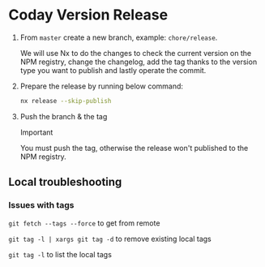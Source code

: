 # Coday Version Release

1. From `master` create a new branch, example: `chore/release`.

    We will use Nx to do the changes to check the current version on the NPM registry, change the changelog, add the tag thanks to the version type you want to publish and lastly operate the commit.


2. Prepare the release by running below command:
    ```bash
    nx release --skip-publish
    ```
3. Push the branch & the tag

    > [!IMPORTANT]
    > You must push the tag, otherwise the release won't published to the NPM registry.

## Local troubleshooting

### Issues with tags
`git fetch --tags --force` to get from remote

`git tag -l | xargs git tag -d` to remove existing local tags

`git tag -l` to list the local tags
